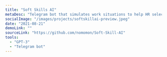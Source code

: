 ```yaml
---
title: "Soft Skills AI"
metaDesc: "Telegram bot that simulates work situations to help HR select people for support. It generates text scenarios using GPT-3 from OpenAI."
socialImage: "/images/projects/softskillai-preview.jpeg"
date: "2021-08-21"
demoLink: ""
sourceLink: "https://github.com/nomomon/Soft-Skill-AI"
tools:
  - "GPT-3"
  - "Telegram bot"
---
```

